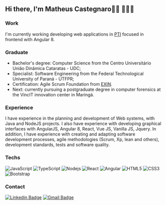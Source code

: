 ## Hi there, I'm Matheus Castegnaro👋🏼 👨🏻‍💻

### Work 
I'm currently working developing web applications in [PTI](https://www.pti.org.br/) focused in frontend with Angular 8.

### Graduate
- Bachelor's degree: Computer Science from the Centro Universitário União Dinâmica Cataratas - UDC;
- Specialist: Software Engineering from the Federal Technological University of Paraná - UTFPR;
- Certification: Agile Scrum Foundation from [EXIN](https://app.exeed.pro/holder/badge/42865).
- Next: currently pursuing a postgraduate degree in computer forensics at the VincIT innovation center in Maringá. 

### Experience 
I have experience in the planning and development of Web systems, with Java and NodeJS projects. I also have experience with developing graphical interfaces with AngularJS, Angular 8, React, Vue JS, Vanilla JS, Jquery. In addition, I have experience with creating and adapting software development processes, agile methodologies (Scrum, Xp, lean and others), development standards, tests and software quality.

### Techs
![JavaScript](https://img.shields.io/badge/-JavaScript-black?style=flat-square&logo=javascript)
![TypeScript](https://img.shields.io/badge/-TypeScript-007ACC?style=flat-square&logo=typescript)
![Nodejs](https://img.shields.io/badge/-Nodejs-black?style=flat-square&logo=Node.js)
![React](https://img.shields.io/badge/-React-black?style=flat-square&logo=react)
![Angular](https://img.shields.io/badge/-Angular-red?style=flat-square&logo=angular)
![HTML5](https://img.shields.io/badge/-HTML5-E34F26?style=flat-square&logo=html5&logoColor=white)
![CSS3](https://img.shields.io/badge/-CSS3-1572B6?style=flat-square&logo=css3)
![Bootstrap](https://img.shields.io/badge/-Bootstrap-563D7C?style=flat-square&logo=bootstrap)


### Contact 
[![Linkedin Badge](https://img.shields.io/badge/-Linkedin-blue?style=flat-square&logo=Linkedin&link=https://www.linkedin.com/in/matheus-felipe-bonetti-castegnaro-04a093a1/)](https://www.linkedin.com/in/matheus-felipe-bonetti-castegnaro-04a093a1/)
[![Gmail Badge](https://img.shields.io/badge/-Gmail-red?style=flat-square&logo=Gmail&logoColor=white&link=mailto:matheuscastegnaro@gmail.com)](mailto:matheuscastegnaro@gmail.com)
